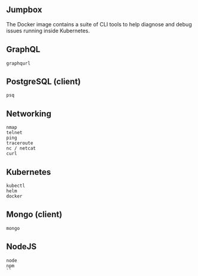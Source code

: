 Jumpbox
-------

The Docker image contains a suite of CLI tools to help diagnose and debug issues running inside Kubernetes.

## GraphQL

`graphqurl`

## PostgreSQL (client)

`psq`

## Networking

```
nmap
telnet
ping
traceroute
nc / netcat
curl
```

## Kubernetes

```
kubectl
helm
docker
```

## Mongo (client)

`mongo`

## NodeJS

```
node
npm
``

